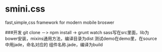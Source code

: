 smini.css
==========

fast,simple,css framework for modern mobile broswer


###开发
git clone －>  npm install -> grunt watch 
sass写在src里面，lib为bower安装，mixins通用方法，编译目录为dist
测试demo在demo里，在source中用jade，命名对应的 组件名称.jade，编译为build



